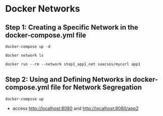 # Docker Networks

## Step 1: Creating a Specific Network in the docker-compose.yml file

`docker-compose up -d`

`docker network ls`

`docker run --rm --network step1_app1_net saacsos/mycurl app1`

## Step 2: Using and Defining Networks in docker-compose.yml file for Network Segregation

`docker-compose up`

- access [http://localhost:8080](http://localhost:8080) and [http://localhost:8080/app2](http://localhost:8080/app2)
